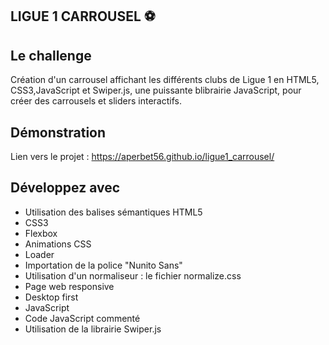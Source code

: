 ## LIGUE 1 CARROUSEL ⚽

## Le challenge

Création d'un carrousel affichant les différents clubs de Ligue 1 en HTML5, CSS3,JavaScript et Swiper.js, une puissante blibrairie JavaScript, pour créer des carrousels et sliders interactifs.

## Démonstration

Lien vers le projet : https://aperbet56.github.io/ligue1_carrousel/

## Développez avec

- Utilisation des balises sémantiques HTML5
- CSS3
- Flexbox
- Animations CSS
- Loader
- Importation de la police "Nunito Sans"
- Utilisation d'un normaliseur : le fichier normalize.css
- Page web responsive
- Desktop first
- JavaScript
- Code JavaScript commenté
- Utilisation de la librairie Swiper.js
